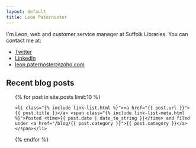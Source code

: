 ```yaml
---
layout: default
title: Leon Paternoster
---
```


I'm Leon, web and customer service manager at Suffolk Libraries. You can contact me at:

- [Twitter](https://twitter.com/leonpaternoster)
- [LinkedIn](https://uk.linkedin.com/in/leonpaternoster)
- leon.paternoster@zoho.com

## Recent blog posts

<ul class="list pl0">

{% for post in site.posts limit:10 %}

	<li class="{% include link-list.html %}"><a href="{{ post.url }}">{{ post.title }}</a> <span class="{% include link-list-meta.html %}">Posted <time>{{ post.date | date_to_string }}</time> and filed under <a href="/blog/{{ post.category }}">{{ post.category }}</a></span></li>

{% endfor %}

</ul>

